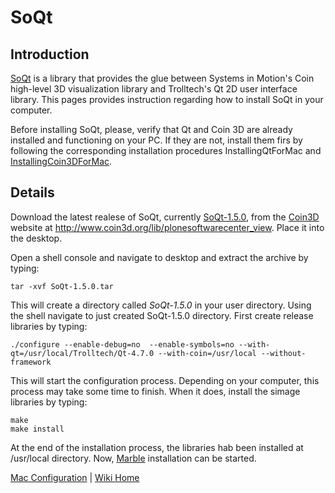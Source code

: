 # SoQt #

## Introduction ##

[SoQt](http://doc.coin3d.org/SoQt/) is a library that provides the glue between Systems in Motion's Coin high-level 3D visualization library and Trolltech's Qt 2D user interface library. This pages provides instruction regarding how to install SoQt in your computer.

Before installing SoQt, please, verify that Qt and Coin 3D are already installed and functioning on your PC. If they are not, install them firs by following the corresponding installation procedures InstallingQtForMac and [InstallingCoin3DForMac](InstallingCoin3DForMac.md).

## Details ##

Download the latest realese of SoQt, currently [SoQt-1.5.0](http://www.coin3d.org/lib/soqt/releases/1.5.0), from the [Coin3D](http://www.coin3d.org/) website at http://www.coin3d.org/lib/plonesoftwarecenter_view. Place it into the desktop.

Open a shell console and navigate to desktop and extract the archive by typing:
```
tar -xvf SoQt-1.5.0.tar
```

This will create a directory called _SoQt-1.5.0_ in your user directory. Using the shell navigate to just created SoQt-1.5.0 directory. First create release libraries by typing:
```
./configure --enable-debug=no  --enable-symbols=no --with-qt=/usr/local/Trolltech/Qt-4.7.0 --with-coin=/usr/local --without-framework
```

This will start the configuration process. Depending on your computer, this process may take some time to finish. When it does, install the simage libraries by typing:
```
make 
make install
```

At the end of the installation process, the libraries hab been installed at /usr/local directory. Now, [Marble](InstallingMarbleForMac.md) installation can be started.


[Mac Configuration](InstallingForMac.md) | [Wiki Home](http://code.google.com/p/tonatiuh/w/list)